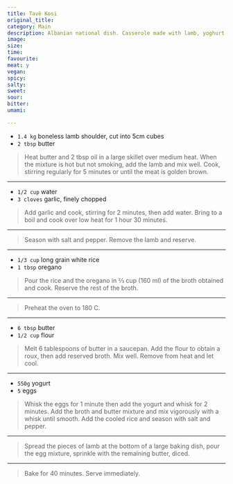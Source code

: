 ```yaml
---
title: Tavë Kosi
original_title:
category: Main
description: Albanian national dish. Casserole made with lamb, yoghurt and rice.
image:
size:
time:
favourite:
meat: y
vegan:
spicy:
salty:
sweet:
sour:
bitter:
umami:

---
```


* `1.4 kg` boneless lamb shoulder, cut into 5cm cubes
* `2 tbsp` butter

>Heat butter and 2 tbsp oil in a large skillet over medium heat. When the mixture is hot but not smoking, add the lamb and mix well. Cook, stirring regularly for 5 minutes or until the meat is golden brown.

---

* `1/2 cup` water
* `3 cloves` garlic, finely chopped

>Add garlic and cook, stirring for 2 minutes, then add water. Bring to a boil and cook over low heat for 1 hour 30 minutes.

---

>Season with salt and pepper. Remove the lamb and reserve.

---

* `1/3 cup` long grain white rice
* `1 tbsp` oregano

>Pour the rice and the oregano in ⅔ cup (160 ml) of the broth obtained and cook. Reserve the rest of the broth.

---

>Preheat the oven to 180 C.

---

* `6 tbsp` butter
* `1/2 cup` flour

>Melt 6 tablespoons of butter in a saucepan. Add the flour to obtain a roux, then add reserved broth. Mix well. Remove from heat and let cool.

---

* `550g` yogurt
* `5` eggs

>Whisk the eggs for 1 minute then add the yogurt and whisk for 2 minutes. Add the broth and butter mixture and mix vigorously with a whisk until smooth. Add the cooled rice and season with salt and pepper.

---

>Spread the pieces of lamb at the bottom of a large baking dish, pour the egg mixture, sprinkle with the remaining butter, diced.

---

>Bake for 40 minutes. Serve immediately.
